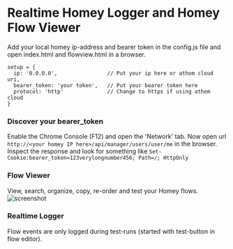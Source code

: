 # Realtime Homey Logger and Homey Flow Viewer

Add your local homey ip-address and bearer token in the config.js file and open index.html and flowview.html in a browser.

```
setup = {
  ip: '0.0.0.0',                // Put your ip here or athom cloud uri,
  bearer_token: 'your token',   // Put your bearer token here
  protocol: 'http'              // Change to https if using athom cloud
}
```

### Discover your bearer_token
Enable the Chrome Console (F12) and open the 'Network' tab. Now open url `http://<your homey IP here>/api/manager/users/user/me` in the browser. Inspect the response and look for something like `Set-Cookie:bearer_token=123verylongnumber456; Path=/; HttpOnly`

### Flow Viewer
View, search, organize, copy, re-order and test your Homey flows.
![screenshot](https://cloud.githubusercontent.com/assets/15232724/21325455/bda4a3de-c626-11e6-9bbb-29c03f18258f.png)

### Realtime Logger

Flow events are only logged during test-runs (started with test-button in flow editor).
